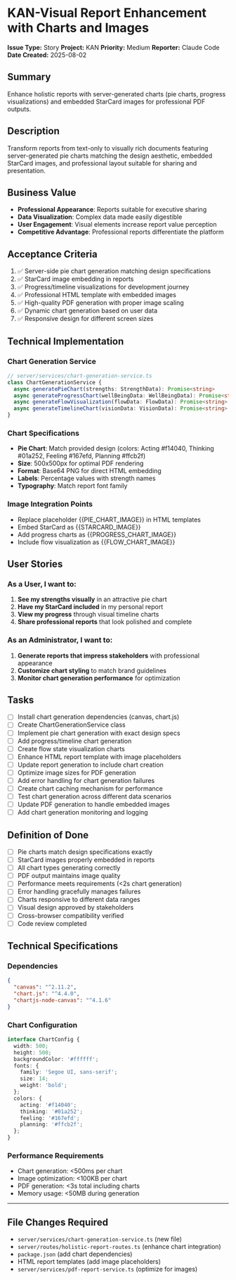 # KAN-Visual Report Enhancement with Charts and Images
**Issue Type:** Story
**Project:** KAN
**Priority:** Medium
**Reporter:** Claude Code
**Date Created:** 2025-08-02

## Summary
Enhance holistic reports with server-generated charts (pie charts, progress visualizations) and embedded StarCard images for professional PDF outputs.

## Description
Transform reports from text-only to visually rich documents featuring server-generated pie charts matching the design aesthetic, embedded StarCard images, and professional layout suitable for sharing and presentation.

## Business Value
- **Professional Appearance**: Reports suitable for executive sharing
- **Data Visualization**: Complex data made easily digestible
- **User Engagement**: Visual elements increase report value perception
- **Competitive Advantage**: Professional reports differentiate the platform

## Acceptance Criteria
1. ✅ Server-side pie chart generation matching design specifications
2. ✅ StarCard image embedding in reports
3. ✅ Progress/timeline visualizations for development journey
4. ✅ Professional HTML template with embedded images
5. ✅ High-quality PDF generation with proper image scaling
6. ✅ Dynamic chart generation based on user data
7. ✅ Responsive design for different screen sizes

## Technical Implementation

### Chart Generation Service
```typescript
// server/services/chart-generation-service.ts
class ChartGenerationService {
  async generatePieChart(strengths: StrengthData): Promise<string>
  async generateProgressChart(wellBeingData: WellBeingData): Promise<string>
  async generateFlowVisualization(flowData: FlowData): Promise<string>
  async generateTimelineChart(visionData: VisionData): Promise<string>
}
```

### Chart Specifications
- **Pie Chart**: Match provided design (colors: Acting #f14040, Thinking #01a252, Feeling #167efd, Planning #ffcb2f)
- **Size**: 500x500px for optimal PDF rendering
- **Format**: Base64 PNG for direct HTML embedding
- **Labels**: Percentage values with strength names
- **Typography**: Match report font family

### Image Integration Points
- Replace placeholder {{PIE_CHART_IMAGE}} in HTML templates
- Embed StarCard as {{STARCARD_IMAGE}} 
- Add progress charts as {{PROGRESS_CHART_IMAGE}}
- Include flow visualization as {{FLOW_CHART_IMAGE}}

## User Stories

### As a User, I want to:
1. **See my strengths visually** in an attractive pie chart
2. **Have my StarCard included** in my personal report
3. **View my progress** through visual timeline charts
4. **Share professional reports** that look polished and complete

### As an Administrator, I want to:
1. **Generate reports that impress stakeholders** with professional appearance
2. **Customize chart styling** to match brand guidelines
3. **Monitor chart generation performance** for optimization

## Tasks
- [ ] Install chart generation dependencies (canvas, chart.js)
- [ ] Create ChartGenerationService class
- [ ] Implement pie chart generation with exact design specs
- [ ] Add progress/timeline chart generation
- [ ] Create flow state visualization charts
- [ ] Enhance HTML report template with image placeholders
- [ ] Update report generation to include chart creation
- [ ] Optimize image sizes for PDF generation
- [ ] Add error handling for chart generation failures
- [ ] Create chart caching mechanism for performance
- [ ] Test chart generation across different data scenarios
- [ ] Update PDF generation to handle embedded images
- [ ] Add chart generation monitoring and logging

## Definition of Done
- [ ] Pie charts match design specifications exactly
- [ ] StarCard images properly embedded in reports
- [ ] All chart types generating correctly
- [ ] PDF output maintains image quality
- [ ] Performance meets requirements (<2s chart generation)
- [ ] Error handling gracefully manages failures
- [ ] Charts responsive to different data ranges
- [ ] Visual design approved by stakeholders
- [ ] Cross-browser compatibility verified
- [ ] Code review completed

## Technical Specifications

### Dependencies
```json
{
  "canvas": "^2.11.2",
  "chart.js": "^4.4.0",
  "chartjs-node-canvas": "^4.1.6"
}
```

### Chart Configuration
```typescript
interface ChartConfig {
  width: 500;
  height: 500;
  backgroundColor: '#ffffff';
  fonts: {
    family: 'Segoe UI, sans-serif';
    size: 14;
    weight: 'bold';
  };
  colors: {
    acting: '#f14040';
    thinking: '#01a252'; 
    feeling: '#167efd';
    planning: '#ffcb2f';
  };
}
```

### Performance Requirements
- Chart generation: <500ms per chart
- Image optimization: <100KB per chart
- PDF generation: <3s total including charts
- Memory usage: <50MB during generation

---

## File Changes Required
- `server/services/chart-generation-service.ts` (new file)
- `server/routes/holistic-report-routes.ts` (enhance chart integration)
- `package.json` (add chart dependencies)
- HTML report templates (add image placeholders)
- `server/services/pdf-report-service.ts` (optimize for images)